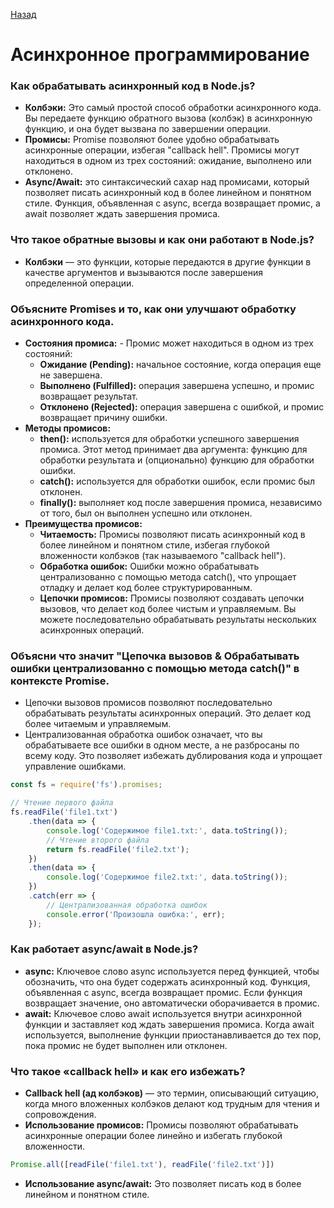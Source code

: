 [Назад](../README.md)
# Асинхронное программирование

### Как обрабатывать асинхронный код в Node.js?
   - **Колбэки:** Это самый простой способ обработки асинхронного кода. Вы передаете функцию обратного вызова (колбэк) 
в асинхронную функцию, и она будет вызвана по завершении операции.
   - **Промисы:** Promise позволяют более удобно обрабатывать асинхронные операции, избегая "callback hell". Промисы 
могут находиться в одном из трех состояний: ожидание, выполнено или отклонено.
   - **Async/Await:** это синтаксический сахар над промисами, который позволяет писать асинхронный код в более линейном 
и понятном стиле. Функция, объявленная с async, всегда возвращает промис, а await позволяет ждать завершения промиса.
 
### Что такое обратные вызовы и как они работают в Node.js?
   - **Колбэки** — это функции, которые передаются в другие функции в качестве аргументов и вызываются после завершения 
определенной операции.

### Объясните Promises и то, как они улучшают обработку асинхронного кода.
- **Состояния промиса:** - Промис может находиться в одном из трех состояний:
    - **Ожидание (Pending):** начальное состояние, когда операция еще не завершена.
    - **Выполнено (Fulfilled):** операция завершена успешно, и промис возвращает результат.
    - **Отклонено (Rejected):** операция завершена с ошибкой, и промис возвращает причину ошибки.
- **Методы промисов:**
    - **then():** используется для обработки успешного завершения промиса. Этот метод принимает два 
  аргумента: функцию для обработки результата и (опционально) функцию для обработки ошибки.
    - **catch():** используется для обработки ошибок, если промис был отклонен.
    - **finally():** выполняет код после завершения промиса, независимо от того, был он выполнен успешно или отклонен.
- **Преимущества промисов:**
    - **Читаемость:** Промисы позволяют писать асинхронный код в более линейном и понятном стиле, избегая глубокой 
  вложенности колбэков (так называемого "callback hell").
    - **Обработка ошибок:** Ошибки можно обрабатывать централизованно с помощью метода catch(), что упрощает отладку 
  и делает код более структурированным.
    - **Цепочки промисов:** Промисы позволяют создавать цепочки вызовов, что делает код более чистым и управляемым. 
  Вы можете последовательно обрабатывать результаты нескольких асинхронных операций.

### Объясни что значит "Цепочка вызовов & Обрабатывать ошибки централизованно с помощью метода catch()" в контексте Promise.

- Цепочки вызовов промисов позволяют последовательно обрабатывать результаты асинхронных операций. Это делает 
код более читаемым и управляемым.
- Централизованная обработка ошибок означает, что вы обрабатываете все ошибки в одном месте, а не разбросаны 
по всему коду. Это позволяет избежать дублирования кода и упрощает управление ошибками.

```js
const fs = require('fs').promises;

// Чтение первого файла
fs.readFile('file1.txt')
    .then(data => {
        console.log('Содержимое file1.txt:', data.toString());
        // Чтение второго файла
        return fs.readFile('file2.txt');
    })
    .then(data => {
        console.log('Содержимое file2.txt:', data.toString());
    })
    .catch(err => {
        // Централизованная обработка ошибок
        console.error('Произошла ошибка:', err);
    });
```

### Как работает async/await в Node.js?
- **async:** Ключевое слово async используется перед функцией, чтобы обозначить, что она будет содержать 
асинхронный код. Функция, объявленная с async, всегда возвращает промис. Если функция возвращает значение, 
оно автоматически оборачивается в промис.
- **await:** Ключевое слово await используется внутри асинхронной функции и заставляет код ждать завершения 
промиса. Когда await используется, выполнение функции приостанавливается до тех пор, пока промис не будет 
выполнен или отклонен.

### Что такое «callback hell» и как его избежать?
- **Callback hell (ад колбэков)** — это термин, описывающий ситуацию, когда много вложенных колбэков делают 
код трудным для чтения и сопровождения.
- **Использование промисов:** Промисы позволяют обрабатывать асинхронные операции более линейно и избегать 
глубокой вложенности.
```js 
Promise.all([readFile('file1.txt'), readFile('file2.txt')]) 
```
- **Использование async/await:** Это позволяет писать код в более линейном и понятном стиле.


